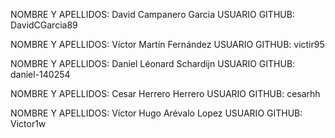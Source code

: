 NOMBRE Y APELLIDOS: David Campanero Garcia 	  USUARIO GITHUB: DavidCGarcia89

NOMBRE Y APELLIDOS: Víctor Martín Fernández	  USUARIO GITHUB: victir95

NOMBRE Y APELLIDOS: Daniel Léonard Schardijn  USUARIO GITHUB: daniel-140254

NOMBRE Y APELLIDOS: Cesar Herrero Herrero 	  USUARIO GITHUB: cesarhh

NOMBRE Y APELLIDOS: Víctor Hugo Arévalo Lopez USUARIO GITHUB: Victor1w

